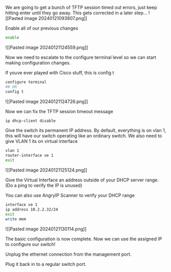 We are going to get a bunch of TFTP session timed out errors, just keep hitting enter until they go away.  This gets corrected in a later step...
![[Pasted image 20240121093807.png]]

Enable all of our previous changes
```bash
enable 
```
![[Pasted image 20240121124559.png]]

Now we need to escalate to the configure terminal level so we can start making configuration changes.

If youve ever played with Cisco stuff, this is config t
```bash
configure terminal
## OR
config t
```
![[Pasted image 20240121124726.png]]

Now we can fix the TFTP session timeout message
```bash
ip dhcp-client disable
```

Give the switch its permanent IP address.  By default, everything is on vlan 1, this will have our switch operating like an ordinary switch.  We also need to give VLAN 1 its on virtual interface
```bash
vlan 1
router-interface ve 1
exit
```
![[Pasted image 20240121125124.png]]

Give the Virtual Interface an address outside of your DHCP server range. (Do a ping to verify the IP is unused)

You can also use AngryIP Scanner to verify your DHCP range

```bash
interface ve 1 
ip address 10.2.2.32/24 
exit 
write mem
```
![[Pasted image 20240121130114.png]]

The basic configuration is now complete.  Now we can use the assigned IP to configure our switch!

Unplug the ethernet connection from the management port.

Plug it back in to a regular switch port.